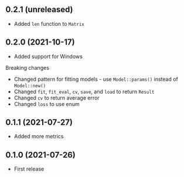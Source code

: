 ## 0.2.1 (unreleased)

- Added `len` function to `Matrix`

## 0.2.0 (2021-10-17)

- Added support for Windows

Breaking changes

- Changed pattern for fitting models - use `Model::params()` instead of `Model::new()`
- Changed `fit`, `fit_eval`, `cv`, `save`, and `load` to return `Result`
- Changed `cv` to return average error
- Changed `loss` to use enum

## 0.1.1 (2021-07-27)

- Added more metrics

## 0.1.0 (2021-07-26)

- First release
